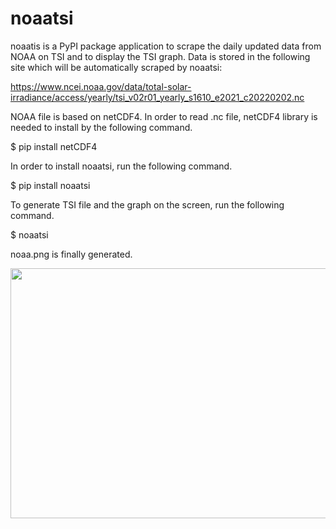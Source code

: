 # noaatsi
noaatis is a PyPI package application to scrape the daily updated data from NOAA on TSI and to display the TSI graph.
Data is stored in the following site which will be automatically scraped by noaatsi:

https://www.ncei.noaa.gov/data/total-solar-irradiance/access/yearly/tsi_v02r01_yearly_s1610_e2021_c20220202.nc

NOAA file is based on netCDF4.
In order to read .nc file, netCDF4 library is needed to install by the following command.

$ pip install netCDF4

In order to install noaatsi, run the following command.

$ pip install noaatsi

To generate TSI file and the graph on the screen, run the following command.

$ noaatsi


noaa.png is finally generated.

<img src='noaa.png' height=400 width=600>
